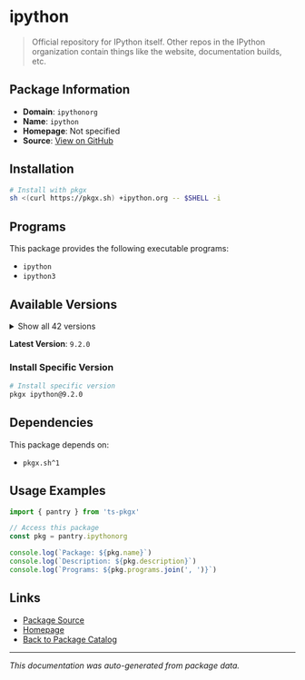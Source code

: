 # ipython

> Official repository for IPython itself. Other repos in the IPython organization contain things like the website, documentation builds, etc.

## Package Information

- **Domain**: `ipythonorg`
- **Name**: `ipython`
- **Homepage**: Not specified
- **Source**: [View on GitHub](https://github.com/pkgxdev/pantry/tree/main/projects/ipython.org/package.yml)

## Installation

```bash
# Install with pkgx
sh <(curl https://pkgx.sh) +ipython.org -- $SHELL -i
```

## Programs

This package provides the following executable programs:

- `ipython`
- `ipython3`

## Available Versions

<details>
<summary>Show all 42 versions</summary>

- `9.2.0`, `9.1.0`, `9.0.2`, `9.0.1`, `9.0.0`
- `8.36.0`, `8.35.0`, `8.34.0`, `8.33.0`, `8.32.0`
- `8.31.0`, `8.30.0`, `8.29.0`, `8.28.0`, `8.27.0`
- `8.26.0`, `8.25.0`, `8.24.0`, `8.23.0`, `8.22.2`
- `8.22.1`, `8.22.0`, `8.21.0`, `8.20.0`, `8.19.1`
- `8.19.0`, `8.18.1`, `8.18.0`, `8.17.2`, `8.17.1`
- `8.17.0`, `8.16.1`, `8.16.0`, `8.15.0`, `8.14.0`
- `8.13.2`, `8.13.1`, `8.13.0`, `8.12.3`, `8.12.2`
- `8.12.1`, `8.12.0`

</details>

**Latest Version**: `9.2.0`

### Install Specific Version

```bash
# Install specific version
pkgx ipython@9.2.0
```

## Dependencies

This package depends on:

- `pkgx.sh^1`

## Usage Examples

```typescript
import { pantry } from 'ts-pkgx'

// Access this package
const pkg = pantry.ipythonorg

console.log(`Package: ${pkg.name}`)
console.log(`Description: ${pkg.description}`)
console.log(`Programs: ${pkg.programs.join(', ')}`)
```

## Links

- [Package Source](https://github.com/pkgxdev/pantry/tree/main/projects/ipython.org/package.yml)
- [Homepage](#)
- [Back to Package Catalog](../package-catalog.md)

---

*This documentation was auto-generated from package data.*
